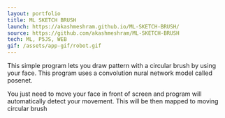 ```yaml
---
layout: portfolio
title: ML SKETCH BRUSH
launch: https://akashmeshram.github.io/ML-SKETCH-BRUSH/
source: https://github.com/akashmeshram/ML-SKETCH-BRUSH
tech: ML, P5JS, WEB
gif: /assets/app-gif/robot.gif
---
```


This simple program lets you draw pattern with a circular brush by using your face.
This program uses a convolution nural network model called posenet.

You just need to move your face in front of screen and program will automatically
detect your movement. This will be then mapped to moving circular brush
